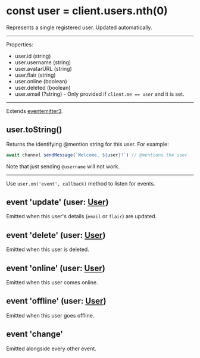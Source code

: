 # const user = client.users.nth(0)
Represents a single registered user. Updated automatically.

---

Properties:

* user.id (string)
* user.username (string)
* user.avatarURL (string)
* user.flair (string)
* user.online (boolean)
* user.deleted (boolean)
* user.email (?string) - Only provided if `client.me == user` and it is set.

---

Extends [eventemitter3](https://npm.im/eventemitter3).

## user.toString()
Returns the identifying \@mention string for this user. For example:

```js
await channel.sendMessage(`Welcome, ${user}!`) // @mentions the user
```

Note that just sending `@username` will not work.

---

Use `user.on('event', callback)` method to listen for events.

## event 'update' (user: [User](user.md))
Emitted when this user's details (`email` or `flair`) are updated.

## event 'delete' (user: [User](user.md))
Emitted when this user is deleted.

## event 'online' (user: [User](user.md))
Emitted when this user comes online.

## event 'offline' (user: [User](user.md))
Emitted when this user goes offline.

## event 'change'
Emitted alongside every other event.
